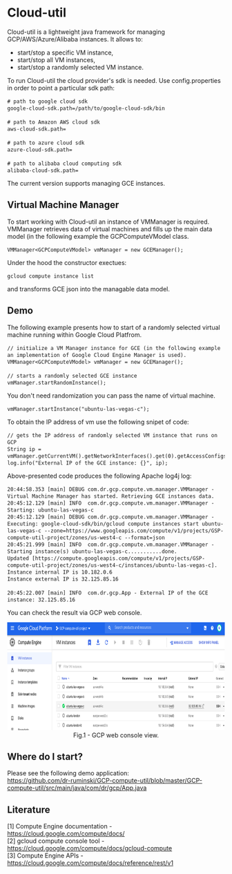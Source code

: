 # Cloud-util
Cloud-util is a lightweight java framework for managing GCP/AWS/Azure/Alibaba instances. It allows to:
<ul>
 <li>start/stop a specific VM instance,</li>
 <li>start/stop all VM instances,</li>
 <li>start/stop a randomly selected VM instance.</li>
</ul>


To run Cloud-util the cloud provider's sdk is needed. Use config.properties in order to point a particular sdk path: 
```
# path to google cloud sdk
google-cloud-sdk.path=/path/to/google-cloud-sdk/bin

# path to Amazon AWS cloud sdk
aws-cloud-sdk.path=

# path to azure cloud sdk
azure-cloud-sdk.path=

# path to alibaba cloud computing sdk
alibaba-cloud-sdk.path=
```

The current version supports managing GCE instances. 


## Virtual Machine Manager
To start working with Cloud-util an instance of VMManager is required. VMManager retrieves data of virtual
machines and fills up the main data model (in the following example the GCPComputeVModel class.
```
VMManager<GCPComputeVModel> vmManager = new GCEManager();
```
Under the hood the constructor exectues:
```
gcloud compute instance list
```
and transforms GCE json into the managable data model.

## Demo
The following example presents how to start of a randomly selected virtual machine running within Google Cloud Platfrom.
```
// initialize a VM Manager instance for GCE (in the following example an implementation of Google Cloud Engine Manager is used).
VMManager<GCPComputeVModel> vmManager = new GCEManager();
				
// starts a randomly selected GCE instance
vmManager.startRandomInstance();
```

You don't need randomization you can pass the name of virtual machine.
```
vmManager.startInstance("ubuntu-las-vegas-c");
```

To obtain the IP address of vm use the following snipet of code:
```
// gets the IP address of randomly selected VM instance that runs on GCP
String ip = vmManager.getCurrentVM().getNetworkInterfaces().get(0).getAccessConfigs().get(0).getNatIP();
log.info("External IP of the GCE instance: {}", ip);
```
Above-presented code produces the following Apache log4j log:
```
20:44:58.353 [main] DEBUG com.dr.gcp.compute.vm.manager.VMManager - Virtual Machine Manager has started. Retrieving GCE instances data.
20:45:12.129 [main] INFO  com.dr.gcp.compute.vm.manager.VMManager - Starting: ubuntu-las-vegas-c
20:45:12.129 [main] DEBUG com.dr.gcp.compute.vm.manager.VMManager - Executing: google-cloud-sdk/bin/gcloud compute instances start ubuntu-las-vegas-c --zone=https://www.googleapis.com/compute/v1/projects/GSP-compute-util-project/zones/us-west4-c --format=json
20:45:21.999 [main] INFO  com.dr.gcp.compute.vm.manager.VMManager - Starting instance(s) ubuntu-las-vegas-c...........done.
Updated [https://compute.googleapis.com/compute/v1/projects/GSP-compute-util-project/zones/us-west4-c/instances/ubuntu-las-vegas-c].
Instance internal IP is 10.182.0.6
Instance external IP is 32.125.85.16

20:45:22.007 [main] INFO  com.dr.gcp.App - External IP of the GCE instance: 32.125.85.16
```
You can check the result via GCP web console.
<p align="center">
    <img height="250" src="/Figures/gcp-console-example.png?raw=true">
    <br>Fig.1 - GCP web console view.
</p>  

## Where do I start?
Please see the following demo application: <br>
https://github.com/dr-ruminski/GCP-compute-util/blob/master/GCP-compute-util/src/main/java/com/dr/gcp/App.java

## Literature
[1] Compute Engine documentation - https://cloud.google.com/compute/docs/ <br/>
[2] gcloud compute console tool - https://cloud.google.com/compute/docs/gcloud-compute <br/>
[3] Compute Engine APIs - https://cloud.google.com/compute/docs/reference/rest/v1
